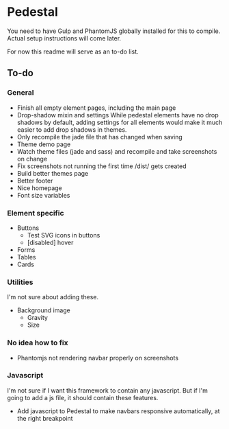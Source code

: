 # Pedestal
You need to have Gulp and PhantomJS globally installed for this to compile. Actual setup instructions will come later.

For now this readme will serve as an to-do list.
## To-do
### General
- Finish all empty element pages, including the main page
- Drop-shadow mixin and settings
  While pedestal elements have no drop shadows by default, adding settings for all elements would make it much easier to add drop shadows in themes.
- Only recompile the jade file that has changed when saving
- Theme demo page
- Watch theme files (jade and sass) and recompile and take screenshots on change
- Fix screenshots not running the first time /dist/ gets created
- Build better themes page
- Better footer
- Nice homepage
- Font size variables


### Element specific
- Buttons
  - Test SVG icons in buttons
  - [disabled] hover
- Forms
- Tables
- Cards

### Utilities
I'm not sure about adding these. 

- Background image
  - Gravity
  - Size

### No idea how to fix
- Phantomjs not rendering navbar properly on screenshots

### Javascript
I'm not sure if I want this framework to contain any javascript. But if I'm going to add a js file, it should contain these features.

- Add javascript to Pedestal to make navbars responsive automatically, at the right breakpoint
